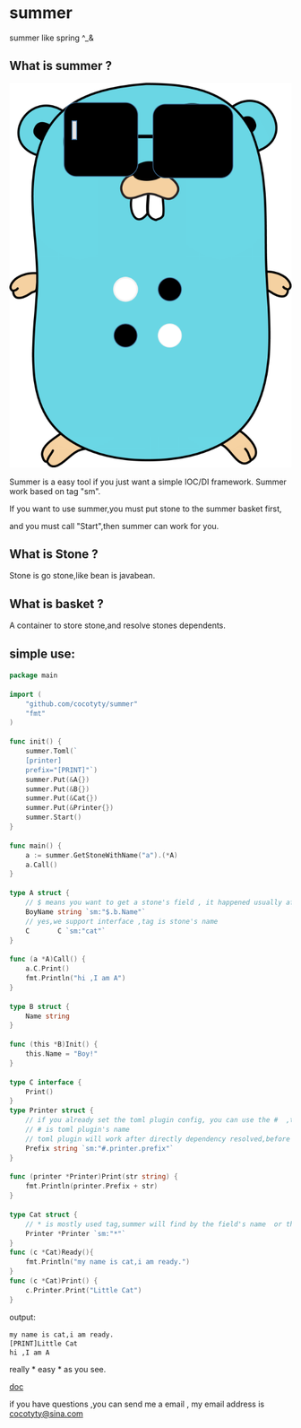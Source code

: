 # summer
summer like spring ^_&amp;

## What is summer ?

![image](https://github.com/cocotyty/summer/raw/master/logo.png)

Summer is a easy tool if you just want a simple IOC/DI framework. Summer work based on tag "sm".

If you want to use summer,you must put stone to the summer basket first,

and you must call "Start",then summer can work for you.

## What is Stone ?

Stone is go stone,like bean is javabean.

## What is basket ?

A container to store stone,and resolve stones dependents.


## simple use:

```go
package main

import (
	"github.com/cocotyty/summer"
	"fmt"
)

func init() {
	summer.Toml(`
	[printer]
	prefix="[PRINT]"`)
	summer.Put(&A{})
	summer.Put(&B{})
	summer.Put(&Cat{})
	summer.Put(&Printer{})
	summer.Start()
}

func main() {
	a := summer.GetStoneWithName("a").(*A)
	a.Call()
}

type A struct {
	// $ means you want to get a stone's field , it happened usually after stones inited
	BoyName string `sm:"$.b.Name"`
	// yes,we support interface ,tag is stone's name
	C       C `sm:"cat"`
}

func (a *A)Call() {
	a.C.Print()
	fmt.Println("hi ,I am A")
}

type B struct {
	Name string
}

func (this *B)Init() {
	this.Name = "Boy!"
}

type C interface {
	Print()
}
type Printer struct {
	// if you already set the toml plugin config, you can use the #  ,to get value from toml,
	// # is toml plugin's name
	// toml plugin will work after directly dependency resolved,before init
	Prefix string `sm:"#.printer.prefix"`
}

func (printer *Printer)Print(str string) {
	fmt.Println(printer.Prefix + str)
}

type Cat struct {
	// * is mostly used tag,summer will find by the field's name  or the field's type or both
	Printer *Printer `sm:"*"`
}
func (c *Cat)Ready(){
	fmt.Println("my name is cat,i am ready.")
}
func (c *Cat)Print() {
	c.Printer.Print("Little Cat")
}
```

output:
```text
my name is cat,i am ready.
[PRINT]Little Cat
hi ,I am A
```

really * easy *  as you see.

[doc](http://godoc.org/github.com/cocotyty/summer)

if you have questions ,you can send me a email  , my email address  is cocotyty@sina.com 



